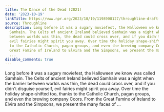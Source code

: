 ```yaml
---
title: The Dance of the Dead (2021)
date: '2023-10-19'
linkTitle: https://www.npr.org/2023/10/19/1198908127/throughline-draft-10-19-2023
source: Throughline
description: Long before it was a sugary moviefest, the Halloween we know was called
  Samhain. The Celts of ancient Ireland believed Samhain was a night when the barrier
  between worlds was thin, the dead could cross over, and if you didn't disguise yourself,
  evil fairies might spirit you away. Over time the holiday shape-shifted too, thanks
  to the Catholic Church, pagan groups, and even the brewing company Coors. From the
  Great Famine of Ireland to Elvira and the Simpsons, we present the many faces of
  ...
disable_comments: true
---
```

Long before it was a sugary moviefest, the Halloween we know was called Samhain. The Celts of ancient Ireland believed Samhain was a night when the barrier between worlds was thin, the dead could cross over, and if you didn't disguise yourself, evil fairies might spirit you away. Over time the holiday shape-shifted too, thanks to the Catholic Church, pagan groups, and even the brewing company Coors. From the Great Famine of Ireland to Elvira and the Simpsons, we present the many faces of ...